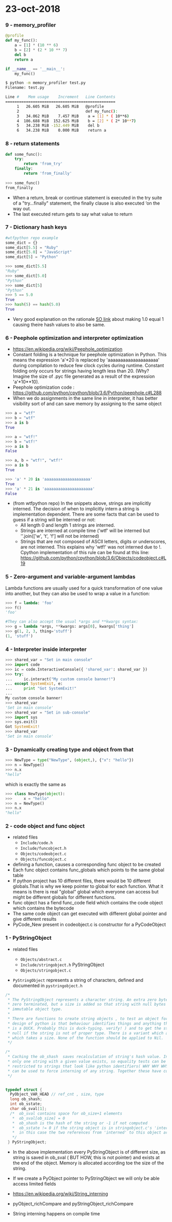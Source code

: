 # 23-oct-2018

### 9 - memory_profiler

```python
@profile
def my_func():
    a = [1] * (10 ** 6)
    b = [2] * (2 * 10 ** 7)
    del b
    return a

if __name__ == '__main__':
    my_func()
```

```bash
$ python -m memory_profiler test.py
Filename: test.py

Line #    Mem usage    Increment   Line Contents
================================================
     1   26.605 MiB   26.605 MiB   @profile
     2                             def my_func():
     3   34.062 MiB    7.457 MiB   	a = [1] * ( 10**6)
     4  186.688 MiB  152.625 MiB   	b = [2] * ( 2* 10**7)
     5   34.238 MiB -152.449 MiB   	del b
     6   34.238 MiB    0.000 MiB   	return a
```

### 8 - return statements

```python
def some_func():
    try:
        return 'from_try'
    finally:
        return 'from_finally'
        
>>> some_func()
from_finally
```
- When a return, break or continue statement is executed in the try suite of a "try…finally" statement, the finally clause is also executed ‘on the way out.
- The last executed return gets to say what value to return

### 7 - Dictionary hash keys

```python
#wtfpython repo example
some_dict = {}
some_dict[5.5] = "Ruby"
some_dict[5.0] = "JavaScript"
some_dict[5] = "Python"

>>> some_dict[5.5]
"Ruby"
>>> some_dict[5.0]
"Python"
>>> some_dict[5]
"Python"
>>> 5 == 5.0 
True
>>> hash(5) == hash(5.0)
True
```
- Very good explanation on the rationale [SO link](https://stackoverflow.com/questions/32209155/why-can-a-floating-point-dictionary-key-overwrite-an-integer-key-with-the-same-v/32211042#32211042) about making 1.0 equal 1 causing theire hash values to also be same.


### 6 - Peephole optimization and interpreter optimization

- https://en.wikipedia.org/wiki/Peephole_optimization
- Constant folding is a technique for peephole optimization in Python. This means the expression 'a'\*20 is replaced by 'aaaaaaaaaaaaaaaaaaaa' during compilation to reduce few clock cycles during runtime. Constant folding only occurs for strings having length less than 20. (Why? Imagine the size of .pyc file generated as a result of the expression 'a'*10\**10). 
- Peephole optimization code : https://github.com/python/cpython/blob/3.6/Python/peephole.c#L288
- When we do assignments in the same line in interpreter, it has better visibility sort of and can save memory by assigning to the same object
```python
>>> a = "wtf"
>>> b = "wtf"
>>> a is b
True

>>> a = "wtf!"
>>> b = "wtf!"
>>> a is b
False

>>> a, b = "wtf!", "wtf!"
>>> a is b
True

>>> 'a' * 20 is 'aaaaaaaaaaaaaaaaaaaa'
True
>>> 'a' * 21 is 'aaaaaaaaaaaaaaaaaaaaa'
False
```
- (from wtfpython repo) In the snippets above, strings are implicitly interned. The decision of when to implicitly intern a string is implementation dependent. There are some facts that can be used to guess if a string will be interned or not:
  - All length 0 and length 1 strings are interned.
  - Strings are interned at compile time ('wtf' will be interned but ''.join(\['w', 't', 'f'] will not be interned)
  - Strings that are not composed of ASCII letters, digits or underscores, are not interned. This explains why 'wtf!' was not interned due to !. Cpython implementation of this rule can be found at this line: https://github.com/python/cpython/blob/3.6/Objects/codeobject.c#L19



### 5 - Zero-argument and variable-argument lambdas

Lambda functions are usually used for a quick transformation of one value into another, but they can also be used to wrap a value in a function:
```python
>>> f = lambda: 'foo'
>>> f()
'foo'
```
```python
#They can also accept the usual *args and **kwargs syntax:
>>> g = lambda *args, **kwargs: args[0], kwargs['thing']
>>> g(1, 2, 3, thing='stuff')
(1, 'stuff')
```


### 4 - Interpreter inside interpreter

```python
>>> shared_var = "Set in main console"
>>> import code
>>> ic = code.InteractiveConsole({ 'shared_var': shared_var })
>>> try:
...     ic.interact("My custom console banner!")
... except SystemExit, e:
...     print "Got SystemExit!"
... 
My custom console banner!
>>> shared_var
'Set in main console'
>>> shared_var = "Set in sub-console"
>>> import sys
>>> sys.exit()
Got SystemExit!
>>> shared_var
'Set in main console'
```

### 3 - Dynamically creating type and object from that

```python
>>> NewType = type("NewType", (object,), {"x": "hello"})
>>> n = NewType()
>>> n.x
"hello"
```
which is exactly the same as
```python
>>> class NewType(object):
>>>     x = "hello"
>>> n = NewType()
>>> n.x
"hello"
```

### 2 - code object and func object

- related files
  - ```Include/code.h```
  - ```Include/funcobject.h```
  - ```Objects/codeobject.c```
  - ```Objects/funcobject.c```
- defining a function, causes a corresponding func object to be created
- Each func object contains func_globals which points to the same global table
- If python project has 10 different files, there would be 10 different globals.That is why we keep pointer to global for each function. What it means is there is real "global" global which everyone can access but might be different globals for different functions.
- func object has a fiend func_code field which contains the code object which contains the bytecode
- The same code object can get executed with different global pointer and give different results
- PyCode_New present in codeobject.c is constructor for a PyCodeObject


### 1 - PyStringObject

- related files
  - ```Objects/abstract.c``` 
  - ```Include/stringobject.h``` PyStringObject
  - ```Objects/stringobject.c```

- ```PyStringObject``` represents a string of characters, defined and documented in ```pystringobject.h```
```C
/*
 * The PyStringObject represents a character string. An extra zero byte is reserved at the end to ensure it's 
 * zero terminated, but a size is added so that string with null bytes can be properly represented. This is a 
 * immutable object type.
 *
 * There are functions to create string objects , to test an object for string-ness ( A general theme in whole
 * design of python is that behaviour identifies things and anything that sounds like a duck, walks like a duck
 * is a DUCK. Probably this is duck-typing. verify! ) and to get the string value. The latter function returns 
 * null if the string is not of proper type. There is a variant which assumes null terminated string and one 
 * which takes a size. None of the function should be applied to Nil.
 */

/*
 * Caching the ob_shash  saves recalculation of string's hash value. Interning strings (ob_sstate) ensure that 
 * only one string with a given value exists, so equality tests can be pointer comparision. This is generally 
 * restricted to strings that look like python identifiers( WHY WHY WHY ?) , although the intern() builtin 
 * can be used to force interning of any string. Together these have contributed to 20% speedup of Python interpreter.
 */


typedef struct {
  PyObject_VAR_HEAD // ref_cnt , size, type
  long ob_shash;
  int ob_sstate;
  char ob_sval[1];
  /*  ob_sval contains space for ob_size+1 elements
   *  ob_sval[ob_size] = 0
   *  ob_shash is the hash of the string or -1 if not computed
   *  ob_sstate != 0 if the string object is in stringobject.c's 'interned' dictionary: 
   *  in this case the two references from 'interned' to this object are not counted in ob_refcnt
   */
 } PyStringObject;
```
- In the above implementation every PyStringObject is of different size, as string is saved in ob_sval ( BUT HOW, this is not pointer) and exists at the end of the object. Memory is allocated according toe the size of the string.

- If we create a PyObject pointer to PyStringObject we will only be able access limited fields

- https://en.wikipedia.org/wiki/String_interning
- pyObject_richCompare and pyStringObject_richCompare
- String interning happens on compile time
